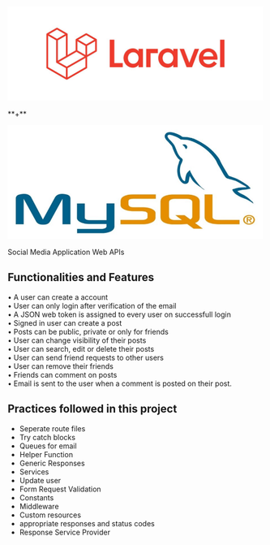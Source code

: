 <p margin = "auto">
  <img src="laravel.jpg" width="600" />
  <p margin = "auto">**+**</p>
  <img src="mySQL.jpeg" width="600" /> 
</p>

Social Media Application Web APIs

## Functionalities and Features

• A user can create a account <br>
• User can only login after verification of the email <br>
• A JSON web token is assigned to every user on successfull login <br>
• Signed in user can create a post <br>
• Posts can be public, private or only for friends <br>
• User can change visibility of their posts <br>
• User can search, edit or delete their posts <br>
• User can send friend requests to other users <br>
• User can remove their friends <br>
• Friends can comment on posts <br>
• Email is sent to the user when a comment is posted on their post. <br>

## Practices followed in this project
- Seperate route files
- Try catch blocks
- Queues for email
- Helper Function
- Generic Responses
- Services
- Update user
- Form Request Validation
- Constants
- Middleware
- Custom resources
- appropriate responses and status codes
- Response Service Provider